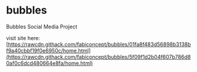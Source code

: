 # bubbles
Bubbles Social Media Project


visit site here:
[https://rawcdn.githack.com/fabiconcept/bubbles/01fa8f483d56898b3138bf9a40cbbf19f0e6950c/home.html](https://rawcdn.githack.com/fabiconcept/bubbles/5f09f1d2b04f607b786d80af0c6dcd480664e8fa/home.html)
